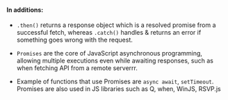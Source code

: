 #### In additions:

- ```.then()``` returns a response object which is a resolved promise from a successful fetch, whereas ```.catch()``` handles & returns an error if something goes wrong with the request.

- ```Promises``` are the core of JavaScript asynchronous programming, allowing multiple executions even while awaiting responses, such as when fetching API from a remote serverrr.

- Example of functions that use Promises are ```async await```, ```setTimeout```. Promises are also used in JS libraries such as Q, when, WinJS, RSVP.js

